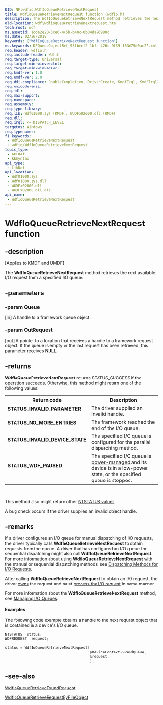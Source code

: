 ```yaml
---
UID: NF:wdfio.WdfIoQueueRetrieveNextRequest
title: WdfIoQueueRetrieveNextRequest function (wdfio.h)
description: The WdfIoQueueRetrieveNextRequest method retrieves the next available I/O request from a specified I/O queue.
old-location: wdf\wdfioqueueretrievenextrequest.htm
tech.root: wdf
ms.assetid: 1cde2e20-5ce6-4c5b-b40c-0b04da76980c
ms.date: 02/26/2018
keywords: ["WdfIoQueueRetrieveNextRequest function"]
ms.keywords: DFQueueObjectRef_93fbecf2-1bfa-426c-9739-153d79d0ac27.xml, WdfIoQueueRetrieveNextRequest, WdfIoQueueRetrieveNextRequest method, kmdf.wdfioqueueretrievenextrequest, wdf.wdfioqueueretrievenextrequest, wdfio/WdfIoQueueRetrieveNextRequest
req.header: wdfio.h
req.include-header: Wdf.h
req.target-type: Universal
req.target-min-winverclnt: 
req.target-min-winversvr: 
req.kmdf-ver: 1.0
req.umdf-ver: 2.0
req.ddi-compliance: DoubleCompletion, DriverCreate, KmdfIrql, KmdfIrql2, wdfioqueueretrievenextrequest
req.unicode-ansi: 
req.idl: 
req.max-support: 
req.namespace: 
req.assembly: 
req.type-library: 
req.lib: Wdf01000.sys (KMDF); WUDFx02000.dll (UMDF)
req.dll: 
req.irql: <= DISPATCH_LEVEL
targetos: Windows
req.typenames: 
f1_keywords:
 - WdfIoQueueRetrieveNextRequest
 - wdfio/WdfIoQueueRetrieveNextRequest
topic_type:
 - APIRef
 - kbSyntax
api_type:
 - LibDef
api_location:
 - Wdf01000.sys
 - Wdf01000.sys.dll
 - WUDFx02000.dll
 - WUDFx02000.dll.dll
api_name:
 - WdfIoQueueRetrieveNextRequest
---
```


# WdfIoQueueRetrieveNextRequest function


## -description

<p class="CCE_Message">[Applies to KMDF and UMDF]</p>

The <b>WdfIoQueueRetrieveNextRequest</b> method retrieves the next available I/O request from a specified I/O queue.

## -parameters

### -param Queue 

[in]
A handle to a framework queue object.

### -param OutRequest 

[out]
A pointer to a location that receives a handle to a framework request object. If the queue is empty or the last request has been retrieved, this parameter receives <b>NULL</b>.

## -returns

<b>WdfIoQueueRetrieveNextRequest</b>  returns STATUS_SUCCESS if the operation succeeds. Otherwise, this method might return one of the following values:

<table>
<tr>
<th>Return code</th>
<th>Description</th>
</tr>
<tr>
<td width="40%">
<dl>
<dt><b>STATUS_INVALID_PARAMETER</b></dt>
</dl>
</td>
<td width="60%">
The driver supplied an invalid handle.

</td>
</tr>
<tr>
<td width="40%">
<dl>
<dt><b>STATUS_NO_MORE_ENTRIES</b></dt>
</dl>
</td>
<td width="60%">
The framework reached the end of the I/O queue.

</td>
</tr>
<tr>
<td width="40%">
<dl>
<dt><b>STATUS_INVALID_DEVICE_STATE</b></dt>
</dl>
</td>
<td width="60%">
The specified I/O queue is configured for the parallel dispatching method.

</td>
</tr>
<tr>
<td width="40%">
<dl>
<dt><b>STATUS_WDF_PAUSED</b></dt>
</dl>
</td>
<td width="60%">
The specified I/O queue is <a href="/windows-hardware/drivers/wdf/using-power-managed-i-o-queues">power-managed</a> and its device is in a low-power state, or the specified queue is stopped.

</td>
</tr>
</table>
 

This method also might return other <a href="/windows-hardware/drivers/kernel/ntstatus-values">NTSTATUS values</a>.

A bug check occurs if the driver supplies an invalid object handle.

## -remarks

If a driver configures an I/O queue for manual dispatching of I/O requests, the driver typically calls <b>WdfIoQueueRetrieveNextRequest</b> to obtain requests from the queue. A driver that has configured an I/O queue for sequential dispatching might also call <b>WdfIoQueueRetrieveNextRequest</b>. For more information about using <b>WdfIoQueueRetrieveNextRequest</b> with the manual or sequential dispatching methods, see <a href="/windows-hardware/drivers/wdf/dispatching-methods-for-i-o-requests">Dispatching Methods for I/O Requests</a>. 

After calling <b>WdfIoQueueRetrieveNextRequest</b> to obtain an I/O request, the driver <a href="/windows-hardware/drivers/wdf/request-ownership">owns</a> the request and must <a href="/windows-hardware/drivers/wdf/accessing-data-buffers-in-wdf-drivers">process the I/O request</a> in some manner.

For more information about the <b>WdfIoQueueRetrieveNextRequest</b> method, see <a href="/windows-hardware/drivers/wdf/managing-i-o-queues">Managing I/O Queues</a>.


#### Examples

The following code example obtains a handle to the next request object that is contained in a device's I/O queue.

```cpp
NTSTATUS  status;
WDFREQUEST  request;

status = WdfIoQueueRetrieveNextRequest(
                                       pDeviceContext->ReadQueue,
                                       &request
                                       );
```

## -see-also

<a href="/windows-hardware/drivers/devtest/kmdf-wdfioqueueretrievefoundrequest">WdfIoQueueRetrieveFoundRequest</a>



<a href="/windows-hardware/drivers/ddi/wdfio/nf-wdfio-wdfioqueueretrieverequestbyfileobject">WdfIoQueueRetrieveRequestByFileObject</a>